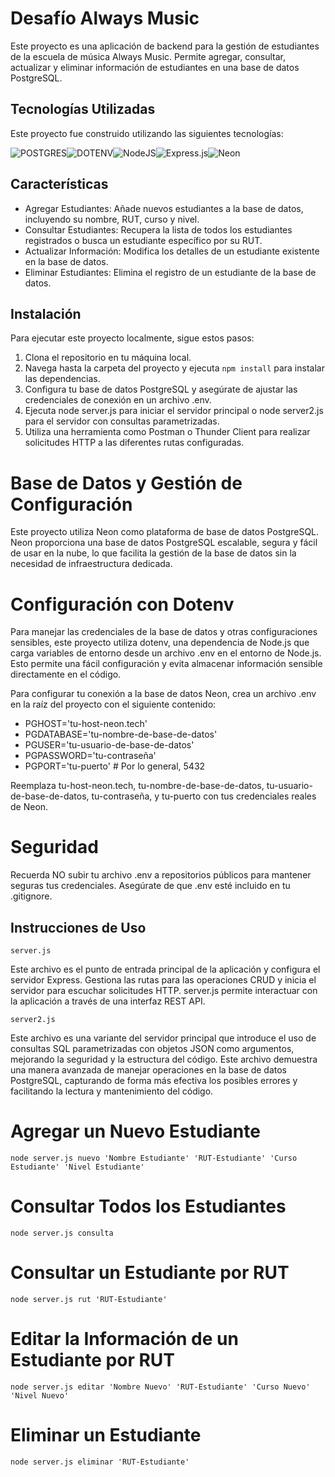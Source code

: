 # Desafío Always Music

Este proyecto es una aplicación de backend para la gestión de estudiantes de la escuela de música Always Music. Permite agregar, consultar, actualizar y eliminar información de estudiantes en una base de datos PostgreSQL.

## Tecnologías Utilizadas

Este proyecto fue construido utilizando las siguientes tecnologías:

![POSTGRES](https://img.shields.io/badge/Postgres-436590?style=for-the-badge&logo=postgresql&logoColor=fff&color=436590)![DOTENV](https://img.shields.io/badge/dotenv-0000?style=for-the-badge&logo=dotenv&logoColor=fff&color=b0a321)![NodeJS](https://img.shields.io/badge/node.js-6DA55F?style=for-the-badge&logo=node.js&logoColor=white)![Express.js](https://img.shields.io/badge/express.js-%23404d59.svg?style=for-the-badge&logo=express&logoColor=%2361DAFB)![Neon](https://img.shields.io/badge/neon-0c0c0c?style=for-the-badge&logo=https%3A%2F%2Fneon.tech%2F_next%2Fstatic%2Fsvgs%2Fe9de8fc7653111a1423e0d227c0c5e9f.svg)

## Características

- Agregar Estudiantes: Añade nuevos estudiantes a la base de datos, incluyendo su nombre, RUT, curso y nivel.
- Consultar Estudiantes: Recupera la lista de todos los estudiantes registrados o busca un estudiante específico por su RUT.
- Actualizar Información: Modifica los detalles de un estudiante existente en la base de datos.
- Eliminar Estudiantes: Elimina el registro de un estudiante de la base de datos.

## Instalación

Para ejecutar este proyecto localmente, sigue estos pasos:

1. Clona el repositorio en tu máquina local.
2. Navega hasta la carpeta del proyecto y ejecuta `npm install` para instalar las dependencias.
3. Configura tu base de datos PostgreSQL y asegúrate de ajustar las credenciales de conexión en un archivo .env.
4. Ejecuta node server.js para iniciar el servidor principal o node server2.js para el servidor con consultas parametrizadas.
5. Utiliza una herramienta como Postman o Thunder Client para realizar solicitudes HTTP a las diferentes rutas configuradas.

# Base de Datos y Gestión de Configuración

Este proyecto utiliza Neon como plataforma de base de datos PostgreSQL. Neon proporciona una base de datos PostgreSQL escalable, segura y fácil de usar en la nube, lo que facilita la gestión de la base de datos sin la necesidad de infraestructura dedicada.

# Configuración con Dotenv

Para manejar las credenciales de la base de datos y otras configuraciones sensibles, este proyecto utiliza dotenv, una dependencia de Node.js que carga variables de entorno desde un archivo .env en el entorno de Node.js. Esto permite una fácil configuración y evita almacenar información sensible directamente en el código.

Para configurar tu conexión a la base de datos Neon, crea un archivo .env en la raíz del proyecto con el siguiente contenido:

- PGHOST='tu-host-neon.tech'
- PGDATABASE='tu-nombre-de-base-de-datos'
- PGUSER='tu-usuario-de-base-de-datos'
- PGPASSWORD='tu-contraseña'
- PGPORT='tu-puerto' # Por lo general, 5432

Reemplaza tu-host-neon.tech, tu-nombre-de-base-de-datos, tu-usuario-de-base-de-datos, tu-contraseña, y tu-puerto con tus credenciales reales de Neon.

# Seguridad

Recuerda NO subir tu archivo .env a repositorios públicos para mantener seguras tus credenciales. Asegúrate de que .env esté incluido en tu .gitignore.

## Instrucciones de Uso

`server.js`

Este archivo es el punto de entrada principal de la aplicación y configura el servidor Express. Gestiona las rutas para las operaciones CRUD y inicia el servidor para escuchar solicitudes HTTP. server.js permite interactuar con la aplicación a través de una interfaz REST API.

`server2.js`

Este archivo es una variante del servidor principal que introduce el uso de consultas SQL parametrizadas con objetos JSON como argumentos, mejorando la seguridad y la estructura del código. Este archivo demuestra una manera avanzada de manejar operaciones en la base de datos PostgreSQL, capturando de forma más efectiva los posibles errores y facilitando la lectura y mantenimiento del código.

# Agregar un Nuevo Estudiante

`node server.js nuevo 'Nombre Estudiante' 'RUT-Estudiante' 'Curso Estudiante' 'Nivel Estudiante'`

# Consultar Todos los Estudiantes

`node server.js consulta`

# Consultar un Estudiante por RUT

`node server.js rut 'RUT-Estudiante'`

# Editar la Información de un Estudiante por RUT

`node server.js editar 'Nombre Nuevo' 'RUT-Estudiante' 'Curso Nuevo' 'Nivel Nuevo'`

# Eliminar un Estudiante

`node server.js eliminar 'RUT-Estudiante'`
